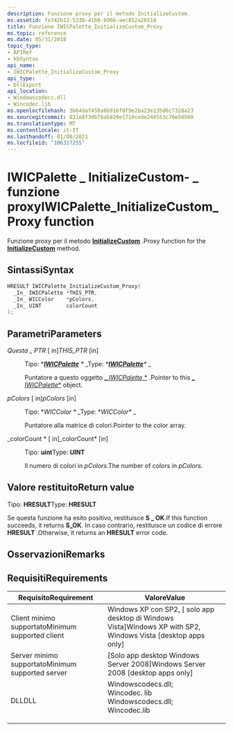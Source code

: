 ```yaml
---
description: Funzione proxy per il metodo InitializeCustom.
ms.assetid: fe742b12-5338-41b0-b90b-aec852a26518
title: Funzione IWICPalette_InitializeCustom_Proxy
ms.topic: reference
ms.date: 05/31/2018
topic_type:
- APIRef
- kbSyntax
api_name:
- IWICPalette_InitializeCustom_Proxy
api_type:
- DllExport
api_location:
- Windowscodecs.dll
- Wincodec.lib
ms.openlocfilehash: 3b64daf458a6b916f0f9e2ba23e135d6c7328a23
ms.sourcegitcommit: 831e8f3db78ab820e1710cede244553c70e50500
ms.translationtype: MT
ms.contentlocale: it-IT
ms.lasthandoff: 01/08/2021
ms.locfileid: "106317255"
---
```

# <a name="iwicpalette_initializecustom_proxy-function"></a><span data-ttu-id="582d0-103">IWICPalette \_ InitializeCustom- \_ funzione proxy</span><span class="sxs-lookup"><span data-stu-id="582d0-103">IWICPalette\_InitializeCustom\_Proxy function</span></span>

<span data-ttu-id="582d0-104">Funzione proxy per il metodo [**InitializeCustom**](/windows/desktop/api/Wincodec/nf-wincodec-iwicpalette-initializecustom) .</span><span class="sxs-lookup"><span data-stu-id="582d0-104">Proxy function for the [**InitializeCustom**](/windows/desktop/api/Wincodec/nf-wincodec-iwicpalette-initializecustom) method.</span></span>

## <a name="syntax"></a><span data-ttu-id="582d0-105">Sintassi</span><span class="sxs-lookup"><span data-stu-id="582d0-105">Syntax</span></span>


```C++
HRESULT IWICPalette_InitializeCustom_Proxy(
  _In_ IWICPalette *THIS_PTR,
  _In_ WICColor    *pColors,
  _In_ UINT        colorCount
);
```



## <a name="parameters"></a><span data-ttu-id="582d0-106">Parametri</span><span class="sxs-lookup"><span data-stu-id="582d0-106">Parameters</span></span>

<dl> <dt>

<span data-ttu-id="582d0-107">*Questa \_ PTR* \[ in\]</span><span class="sxs-lookup"><span data-stu-id="582d0-107">*THIS\_PTR* \[in\]</span></span>
</dt> <dd>

<span data-ttu-id="582d0-108">Tipo: \**[**IWICPalette**](/windows/desktop/api/Wincodec/nn-wincodec-iwicpalette) \** _</span><span class="sxs-lookup"><span data-stu-id="582d0-108">Type: \**[**IWICPalette**](/windows/desktop/api/Wincodec/nn-wincodec-iwicpalette)\** _</span></span>

<span data-ttu-id="582d0-109">Puntatore a questo oggetto [_ *IWICPalette* \*](/windows/desktop/api/Wincodec/nn-wincodec-iwicpalette) .</span><span class="sxs-lookup"><span data-stu-id="582d0-109">Pointer to this [_ *IWICPalette*\*](/windows/desktop/api/Wincodec/nn-wincodec-iwicpalette) object.</span></span>

</dd> <dt>

<span data-ttu-id="582d0-110">*pColors* \[ in\]</span><span class="sxs-lookup"><span data-stu-id="582d0-110">*pColors* \[in\]</span></span>
</dt> <dd>

<span data-ttu-id="582d0-111">Tipo: \**WICColor \** _</span><span class="sxs-lookup"><span data-stu-id="582d0-111">Type: \**WICColor\** _</span></span>

<span data-ttu-id="582d0-112">Puntatore alla matrice di colori.</span><span class="sxs-lookup"><span data-stu-id="582d0-112">Pointer to the color array.</span></span>

</dd> <dt>

<span data-ttu-id="582d0-113">_colorCount \* \[ in\]</span><span class="sxs-lookup"><span data-stu-id="582d0-113">_colorCount\* \[in\]</span></span>
</dt> <dd>

<span data-ttu-id="582d0-114">Tipo: **uint**</span><span class="sxs-lookup"><span data-stu-id="582d0-114">Type: **UINT**</span></span>

<span data-ttu-id="582d0-115">Il numero di colori in *pColors*.</span><span class="sxs-lookup"><span data-stu-id="582d0-115">The number of colors in *pColors*.</span></span>

</dd> </dl>

## <a name="return-value"></a><span data-ttu-id="582d0-116">Valore restituito</span><span class="sxs-lookup"><span data-stu-id="582d0-116">Return value</span></span>

<span data-ttu-id="582d0-117">Tipo: **HRESULT**</span><span class="sxs-lookup"><span data-stu-id="582d0-117">Type: **HRESULT**</span></span>

<span data-ttu-id="582d0-118">Se questa funzione ha esito positivo, restituisce **S \_ OK**.</span><span class="sxs-lookup"><span data-stu-id="582d0-118">If this function succeeds, it returns **S\_OK**.</span></span> <span data-ttu-id="582d0-119">In caso contrario, restituisce un codice di errore **HRESULT** .</span><span class="sxs-lookup"><span data-stu-id="582d0-119">Otherwise, it returns an **HRESULT** error code.</span></span>

## <a name="remarks"></a><span data-ttu-id="582d0-120">Osservazioni</span><span class="sxs-lookup"><span data-stu-id="582d0-120">Remarks</span></span>

## <a name="requirements"></a><span data-ttu-id="582d0-121">Requisiti</span><span class="sxs-lookup"><span data-stu-id="582d0-121">Requirements</span></span>



| <span data-ttu-id="582d0-122">Requisito</span><span class="sxs-lookup"><span data-stu-id="582d0-122">Requirement</span></span> | <span data-ttu-id="582d0-123">Valore</span><span class="sxs-lookup"><span data-stu-id="582d0-123">Value</span></span> |
|-------------------------------------|------------------------------------------------------------------------------------------------------------------------------------------------------------------|
| <span data-ttu-id="582d0-124">Client minimo supportato</span><span class="sxs-lookup"><span data-stu-id="582d0-124">Minimum supported client</span></span><br/> | <span data-ttu-id="582d0-125">Windows XP con SP2, \[ solo app desktop di Windows Vista\]</span><span class="sxs-lookup"><span data-stu-id="582d0-125">Windows XP with SP2, Windows Vista \[desktop apps only\]</span></span><br/>                                                                                              |
| <span data-ttu-id="582d0-126">Server minimo supportato</span><span class="sxs-lookup"><span data-stu-id="582d0-126">Minimum supported server</span></span><br/> | <span data-ttu-id="582d0-127">\[Solo app desktop Windows Server 2008\]</span><span class="sxs-lookup"><span data-stu-id="582d0-127">Windows Server 2008 \[desktop apps only\]</span></span><br/>                                                                                                             |
| <span data-ttu-id="582d0-128">DLL</span><span class="sxs-lookup"><span data-stu-id="582d0-128">DLL</span></span><br/>                      | <dl> <span data-ttu-id="582d0-129"><dt>Windowscodecs.dll; </dt> <dt>Wincodec. lib</dt></span><span class="sxs-lookup"><span data-stu-id="582d0-129"><dt>Windowscodecs.dll; </dt> <dt>Wincodec.lib</dt></span></span> </dl> |



 

 




